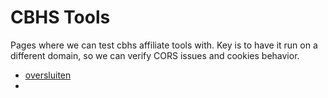 # CBHS Tools

Pages where we can test cbhs affiliate tools with. Key is to have it run on a different domain, so we can verify CORS issues and cookies behavior.

- [oversluiten](oversluiten)
- 